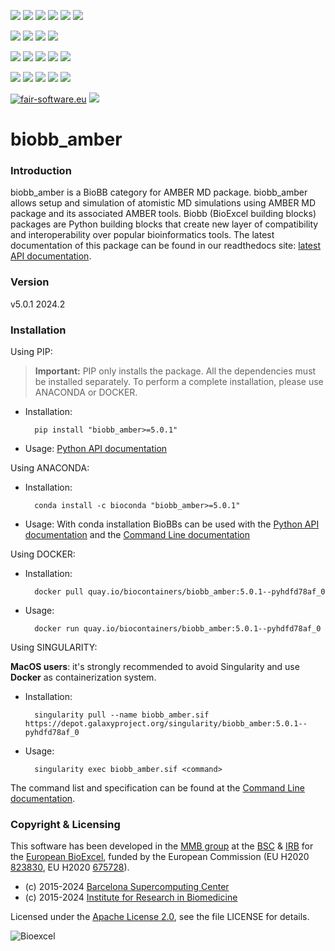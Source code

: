 [![](https://img.shields.io/github/v/tag/bioexcel/biobb_amber?label=Version)](https://GitHub.com/bioexcel/biobb_amber/tags/)
[![](https://img.shields.io/pypi/v/biobb-amber.svg?label=Pypi)](https://pypi.python.org/pypi/biobb-amber/)
[![](https://img.shields.io/conda/vn/bioconda/biobb_amber?label=Conda)](https://anaconda.org/bioconda/biobb_amber)
[![](https://img.shields.io/conda/dn/bioconda/biobb_amber?label=Conda%20Downloads)](https://anaconda.org/bioconda/biobb_amber)
[![](https://img.shields.io/badge/Docker-Quay.io-blue)](https://quay.io/repository/biocontainers/biobb_amber?tab=tags)
[![](https://img.shields.io/badge/Singularity-GalaxyProject-blue)](https://depot.galaxyproject.org/singularity/biobb_amber:5.0.1--pyhdfd78af_0)

[![](https://img.shields.io/badge/OS-Unix%20%7C%20MacOS-blue)](https://github.com/bioexcel/biobb_amber)
[![](https://img.shields.io/pypi/pyversions/biobb-amber.svg?label=Python%20Versions)](https://pypi.org/project/biobb-amber/)
[![](https://img.shields.io/badge/License-Apache%202.0-blue.svg)](https://opensource.org/licenses/Apache-2.0)
[![](https://img.shields.io/badge/Open%20Source%3f-Yes!-blue)](https://github.com/bioexcel/biobb_amber)

[![](https://readthedocs.org/projects/biobb-amber/badge/?version=latest&label=Docs)](https://biobb-amber.readthedocs.io/en/latest/?badge=latest)
[![](https://img.shields.io/website?down_message=Offline&label=Biobb%20Website&up_message=Online&url=https%3A%2F%2Fmmb.irbbarcelona.org%2Fbiobb%2F)](https://mmb.irbbarcelona.org/biobb/)
[![](https://img.shields.io/badge/Youtube-tutorials-blue?logo=youtube&logoColor=red)](https://www.youtube.com/@BioExcelCoE/search?query=biobb)
[![](https://zenodo.org/badge/DOI/10.1038/s41597-019-0177-4.svg)](https://doi.org/10.1038/s41597-019-0177-4)
[![](https://img.shields.io/endpoint?color=brightgreen&url=https%3A%2F%2Fapi.juleskreuer.eu%2Fcitation-badge.php%3Fshield%26doi%3D10.1038%2Fs41597-019-0177-4)](https://www.nature.com/articles/s41597-019-0177-4#citeas)

[![](https://docs.bioexcel.eu/biobb_amber/junit/testsbadge.svg)](https://docs.bioexcel.eu/biobb_amber/junit/report.html)
[![](https://docs.bioexcel.eu/biobb_amber/coverage/coveragebadge.svg)](https://docs.bioexcel.eu/biobb_amber/coverage/)
[![](https://docs.bioexcel.eu/biobb_amber/flake8/flake8badge.svg)](https://docs.bioexcel.eu/biobb_amber/flake8/)
[![](https://img.shields.io/github/last-commit/bioexcel/biobb_amber?label=Last%20Commit)](https://github.com/bioexcel/biobb_amber/commits/master)
[![](https://img.shields.io/github/issues/bioexcel/biobb_amber.svg?color=brightgreen&label=Issues)](https://GitHub.com/bioexcel/biobb_amber/issues/)

[![fair-software.eu](https://img.shields.io/badge/fair--software.eu-%E2%97%8F%20%20%E2%97%8F%20%20%E2%97%8F%20%20%E2%97%8F%20%20%E2%97%8F-green)](https://fair-software.eu)
[![](https://www.bestpractices.dev/projects/8847/badge)](https://www.bestpractices.dev/projects/8847)

[](https://bestpractices.coreinfrastructure.org/projects/8847/badge)

[//]: # (The previous line invisible link is for compatibility with the howfairis script https://github.com/fair-software/howfairis-github-action/tree/main wich uses the old bestpractices URL)

# biobb_amber

### Introduction
biobb_amber is a BioBB category for AMBER MD package.
biobb_amber allows setup and simulation of atomistic MD simulations using AMBER MD package and its associated AMBER tools.
Biobb (BioExcel building blocks) packages are Python building blocks that
create new layer of compatibility and interoperability over popular
bioinformatics tools.
The latest documentation of this package can be found in our readthedocs site:
[latest API documentation](http://biobb-amber.readthedocs.io/en/latest/).

### Version
v5.0.1 2024.2

### Installation
Using PIP:

> **Important:** PIP only installs the package. All the dependencies must be installed separately. To perform a complete installation, please use ANACONDA or DOCKER.

* Installation:


        pip install "biobb_amber>=5.0.1"


* Usage: [Python API documentation](https://biobb-amber.readthedocs.io/en/latest/modules.html)

Using ANACONDA:

* Installation:


        conda install -c bioconda "biobb_amber>=5.0.1"


* Usage: With conda installation BioBBs can be used with the [Python API documentation](https://biobb-amber.readthedocs.io/en/latest/modules.html) and the [Command Line documentation](https://biobb-amber.readthedocs.io/en/latest/command_line.html)

Using DOCKER:

* Installation:


        docker pull quay.io/biocontainers/biobb_amber:5.0.1--pyhdfd78af_0


* Usage:


        docker run quay.io/biocontainers/biobb_amber:5.0.1--pyhdfd78af_0


Using SINGULARITY:

**MacOS users**: it's strongly recommended to avoid Singularity and use **Docker** as containerization system.

* Installation:


        singularity pull --name biobb_amber.sif https://depot.galaxyproject.org/singularity/biobb_amber:5.0.1--pyhdfd78af_0


* Usage:


        singularity exec biobb_amber.sif <command>


The command list and specification can be found at the [Command Line documentation](https://biobb-amber.readthedocs.io/en/latest/command_line.html).

### Copyright & Licensing
This software has been developed in the [MMB group](http://mmb.irbbarcelona.org) at the [BSC](http://www.bsc.es/) & [IRB](https://www.irbbarcelona.org/) for the [European BioExcel](http://bioexcel.eu/), funded by the European Commission (EU H2020 [823830](http://cordis.europa.eu/projects/823830), EU H2020 [675728](http://cordis.europa.eu/projects/675728)).

* (c) 2015-2024 [Barcelona Supercomputing Center](https://www.bsc.es/)
* (c) 2015-2024 [Institute for Research in Biomedicine](https://www.irbbarcelona.org/)

Licensed under the
[Apache License 2.0](https://www.apache.org/licenses/LICENSE-2.0), see the file LICENSE for details.

![](https://bioexcel.eu/wp-content/uploads/2019/04/Bioexcell_logo_1080px_transp.png "Bioexcel")
